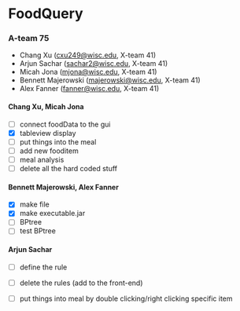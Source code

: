 # FoodQuery
### A-team 75
- Chang Xu (cxu249@wisc.edu, X-team 41)
- Arjun Sachar (sachar2@wisc.edu, X-team 41)
- Micah Jona (mjona@wisc.edu, X-team 41)
- Bennett Majerowski (majerowski@wisc.edu, X-team 41)
- Alex Fanner (fanner@wisc.edu, X-team 41)

#### Chang Xu, Micah Jona
- [ ] connect foodData to the gui
- [x] tableview display
- [ ] put things into the meal
- [ ] add new fooditem
- [ ] meal analysis
- [ ] delete all the hard coded stuff

#### Bennett Majerowski, Alex Fanner
- [X] make file
- [X] make executable.jar 
- [ ] BPtree
- [ ] test BPtree

#### Arjun Sachar
- [ ] define the rule
- [ ] delete the rules (add to the front-end)
- [ ] put things into meal by double clicking/right clicking specific item

